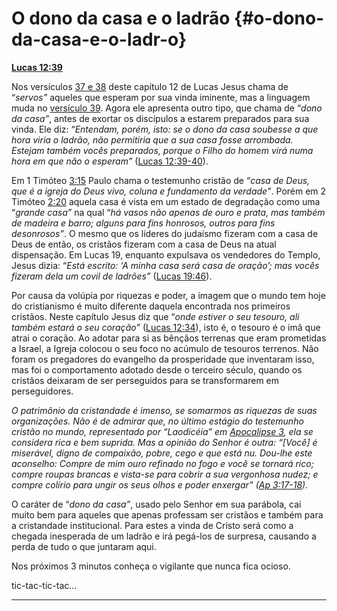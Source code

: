 # O dono da casa e o ladrão {#o-dono-da-casa-e-o-ladr-o}

[**Lucas 12:39**](http://bibliaonline.com.br/acf/lc/12/39)

Nos versículos [37 e 38](http://bibliaonline.com.br/acf/lc/12/37-38) deste capítulo 12 de Lucas Jesus chama de “_servos”_ aqueles que esperam por sua vinda iminente, mas a linguagem muda no [versículo 39](http://bibliaonline.com.br/acf/lc/12/39). Agora ele apresenta outro tipo, que chama de “_dono da casa”_, antes de exortar os discípulos a estarem preparados para sua vinda. Ele diz: “_Entendam, porém, isto: se o dono da casa soubesse a que hora viria o ladrão, não permitiria que a sua casa fosse arrombada. Estejam também vocês preparados, porque o Filho do homem virá numa hora em que não o esperam”_ ([Lucas 12:39-40](http://bibliaonline.com.br/acf/lc/12/39-40)).

Em 1 Timóteo [3:15](http://bibliaonline.com.br/acf/1tm/3/15) Paulo chama o testemunho cristão de “_casa de Deus, que é a igreja do Deus vivo, coluna e fundamento da verdade”_. Porém em 2 Timóteo [2:20](http://bibliaonline.com.br/acf/2tm/2/20) aquela casa é vista em um estado de degradação como uma “_grande casa”_ na qual “_há vasos não apenas de ouro e prata, mas também de madeira e barro; alguns para fins honrosos, outros para fins desonrosos”_. O mesmo que os líderes do judaísmo fizeram com a casa de Deus de então, os cristãos fizeram com a casa de Deus na atual dispensação. Em Lucas 19, enquanto expulsava os vendedores do Templo, Jesus dizia: “_Está escrito: ‘A minha casa será casa de oração’; mas vocês fizeram dela um covil de ladrões”_ ([Lucas 19:46](http://bibliaonline.com.br/acf/lc/19/46)).

Por causa da volúpia por riquezas e poder, a imagem que o mundo tem hoje do cristianismo é muito diferente daquela encontrada nos primeiros cristãos. Neste capítulo Jesus diz que “_onde estiver o seu tesouro, ali também estará o seu coração”_ ([Lucas 12:34](http://bibliaonline.com.br/acf/lc/12/34)), isto é, o tesouro é o imã que atrai o coração. Ao adotar para si as bênçãos terrenas que eram prometidas a Israel, a Igreja colocou o seu foco no acúmulo de tesouros terrenos. Não foram os pregadores do evangelho da prosperidade que inventaram isso, mas foi o comportamento adotado desde o terceiro século, quando os cristãos deixaram de ser perseguidos para se transformarem em perseguidores.

_O patrimônio da cristandade é imenso, se somarmos as riquezas de suas organizações. Não é de admirar que, no último estágio do testemunho cristão no mundo, representado por “Laodicéia” em_ [_Apocalipse 3_](http://bibliaonline.com.br/acf/ap/3)_, ela se considera rica e bem suprida. Mas a opinião do Senhor é outra: “[Você] é miserável, digno de compaixão, pobre, cego e que está nu. Dou-lhe este aconselho: Compre de mim ouro refinado no fogo e você se tornará rico; compre roupas brancas e vista-se para cobrir a sua vergonhosa nudez; e compre colírio para ungir os seus olhos e poder enxergar” (_[_Ap 3:17-18_](http://bibliaonline.com.br/acf/ap/3/17-18)_)._

O caráter de “_dono da casa”_, usado pelo Senhor em sua parábola, cai muito bem para aqueles que apenas professam ser cristãos e também para a cristandade institucional. Para estes a vinda de Cristo será como a chegada inesperada de um ladrão e irá pegá-los de surpresa, causando a perda de tudo o que juntaram aqui.

Nos próximos 3 minutos conheça o vigilante que nunca fica ocioso.

tic-tac-tic-tac...

*****